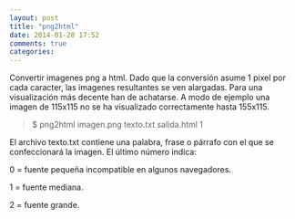 ```yaml
---
layout: post
title: "png2html"
date: 2014-01-28 17:52
comments: true
categories: 
---
```

Convertir imagenes png a html. Dado que la conversión asume 1 pixel por cada caracter, las imagenes resultantes se ven alargadas. Para una visualización más decente han de achatarse. A modo de ejemplo una imagen de 115x115 no se ha visualizado correctamente hasta 155x115. 

>$ png2html imagen.png texto.txt salida.html 1

El archivo texto.txt contiene una palabra, frase o párrafo con el que se confeccionará la imagen. El último número indica:

0 = fuente pequeña incompatible en algunos navegadores.

1 = fuente mediana.

2 = fuente grande.

